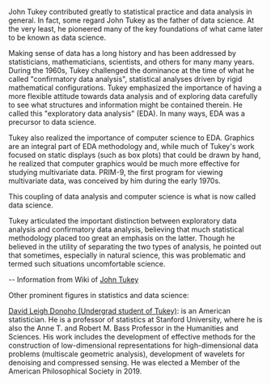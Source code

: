 John Tukey contributed greatly to statistical practice and data analysis in general. In fact, some regard John Tukey as the father of data science. At the very least, he pioneered many of the key foundations of what came later to be known as data science.

Making sense of data has a long history and has been addressed by statisticians, mathematicians, scientists, and others for many many years. During the 1960s, Tukey challenged the dominance at the time of what he called "confirmatory data analysis", statistical analyses driven by rigid mathematical configurations. Tukey emphasized the importance of having a more flexible attitude towards data analysis and of exploring data carefully to see what structures and information might be contained therein. He called this "exploratory data analysis" (EDA). In many ways, EDA was a precursor to data science.

Tukey also realized the importance of computer science to EDA. Graphics are an integral part of EDA methodology and, while much of Tukey's work focused on static displays (such as box plots) that could be drawn by hand, he realized that computer graphics would be much more effective for studying multivariate data. PRIM-9, the first program for viewing multivariate data, was conceived by him during the early 1970s.

This coupling of data analysis and computer science is what is now called data science.

Tukey articulated the important distinction between exploratory data analysis and confirmatory data analysis, believing that much statistical methodology placed too great an emphasis on the latter. Though he believed in the utility of separating the two types of analysis, he pointed out that sometimes, especially in natural science, this was problematic and termed such situations uncomfortable science. 


-- Information from Wiki of [John Tukey](https://en.wikipedia.org/wiki/John_Tukey)

Other prominent figures in statistics and data science:

[David Leigh Donoho (Undergrad student of Tukey)](https://en.wikipedia.org/wiki/David_Donoho): is an American statistician. He is a professor of statistics at Stanford University, where he is also the Anne T. and Robert M. Bass Professor in the Humanities and Sciences. His work includes the development of effective methods for the construction of low-dimensional representations for high-dimensional data problems (multiscale geometric analysis), development of wavelets for denoising and compressed sensing. He was elected a Member of the American Philosophical Society in 2019. 
